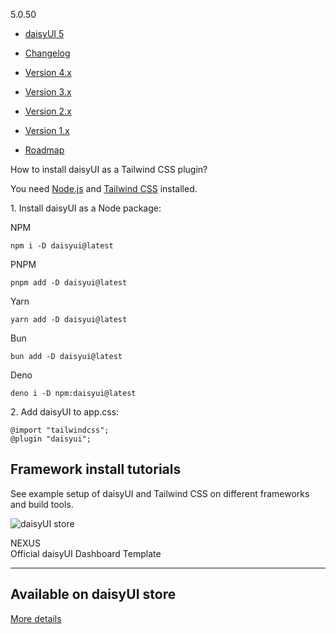 [](https://daisyui.com/)

5.0.50

- [daisyUI 5](https://daisyui.com/docs/v5/)

- [Changelog](https://daisyui.com/docs/changelog/)

- [Version 4.x](https://v4.daisyui.com/)
- [Version 3.x](https://v3.daisyui.com/)
- [Version 2.x](https://v2.daisyui.com/)
- [Version 1.x](https://v1.daisyui.com/)

- [Roadmap](https://daisyui.com/docs/roadmap/)

How to install daisyUI as a Tailwind CSS plugin?

You need [Node.js](https://nodejs.org/en/download/) and [Tailwind CSS](https://tailwindcss.com/docs/installation/) installed.

1\. Install daisyUI as a Node package:

NPM

    npm i -D daisyui@latest

PNPM

    pnpm add -D daisyui@latest

Yarn

    yarn add -D daisyui@latest

Bun

    bun add -D daisyui@latest

Deno

    deno i -D npm:daisyui@latest

2\. Add daisyUI to app.css:

    @import "tailwindcss";
    @plugin "daisyui";

## [](#framework-install-tutorials)Framework install tutorials

See example setup of daisyUI and Tailwind CSS on different frameworks and build tools.

![daisyUI store](https://img.daisyui.com/images/store/nexus.webp)

NEXUS  
Official daisyUI Dashboard Template

---

## Available on daisyUI store

[More details](https://daisyui.com/store)
